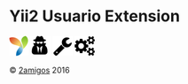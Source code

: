 Yii2 Usuario Extension
======================

![Yii Framework](docs/media/yii-logo.png "Yii Framework")
![User Secret](docs/media/user-secret.png "User Secret")
![Wrench](docs/media/wrench.png "Wrench")
![Cogs](docs/media/cogs.png "Cogs")

© [2amigos](http://www.2amigos.us/) 2016

